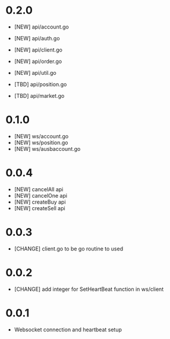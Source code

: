 # 0.2.0 

- [NEW] api/account.go
- [NEW] api/auth.go
- [NEW] api/client.go
- [NEW] api/order.go
- [NEW] api/util.go

- [TBD] api/position.go
- [TBD] api/market.go

# 0.1.0 

- [NEW] ws/account.go
- [NEW] ws/position.go
- [NEW] ws/ausbaccount.go

# 0.0.4

- [NEW] cancelAll api
- [NEW] cancelOne api
- [NEW] createBuy api
- [NEW] createSell api

# 0.0.3

- [CHANGE] client.go to be go routine to used

# 0.0.2

- [CHANGE] add integer for SetHeartBeat function in ws/client

# 0.0.1

- Websocket connection and heartbeat setup
